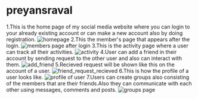 # preyansraval
1.This is the home page of my social media website where you can login to your already existing account or can make a new account also by doing registration.
![homepage](https://user-images.githubusercontent.com/35058763/34520209-bf76dd00-f0ad-11e7-8977-b9b1ee2799d7.png)
2.This the member's page that appears after the login.
![members page after login](https://user-images.githubusercontent.com/35058763/34520540-12936c32-f0af-11e7-9bfe-7988829b0486.png)
3.This is the activity page where a user can track all their activities.
![activity](https://user-images.githubusercontent.com/35058763/34520551-200ec866-f0af-11e7-8369-8763fdf8cc97.png)
4.User can add a friend in their account by sending request to the other user and also can interact with them.
![add_friend](https://user-images.githubusercontent.com/35058763/34520815-94224a88-f0b0-11e7-80d2-84c6b965a291.png)
5.Recieved request will be shown like this on the account of a user.
![friend_request_recieved](https://user-images.githubusercontent.com/35058763/34520828-9f5d6c52-f0b0-11e7-849b-b6c07b379ded.png)
6.This is how the profile of a user looks like.
![profile of user](https://user-images.githubusercontent.com/35058763/34523969-bf3c0380-f0bf-11e7-8739-b308e1d96844.png)
7.Users can create groups also consisting of the members that are their friends.Also they can communicate with each other using messages, comments and posts.
![groups page](https://user-images.githubusercontent.com/35058763/34523951-a80684f6-f0bf-11e7-871a-28e93961e822.png)
